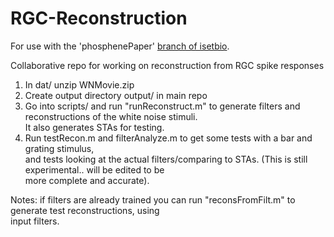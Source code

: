 # RGC-Reconstruction
For use with the 'phosphenePaper' [branch of isetbio](https://github.com/isetbio/isetbio/tree/phosphenePaper).

Collaborative repo for working on reconstruction from RGC spike responses

1) In dat/ unzip WNMovie.zip  
2) Create output directory output/ in main repo  
3) Go into scripts/ and run "runReconstruct.m" to generate filters and reconstructions of the white noise stimuli.  
It also generates STAs for testing.  
4) Run testRecon.m and filterAnalyze.m to get some tests with a bar and grating stimulus,  
and tests looking at the actual filters/comparing to STAs. (This is still experimental.. will be edited to be  
more complete and accurate).  

Notes: if filters are already trained you can run "reconsFromFilt.m" to generate test reconstructions, using  
input filters.  
